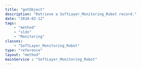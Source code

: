 ```yaml
---
title: "getObject"
description: "Retrieve a SoftLayer_Monitoring_Robot record."
date: "2018-02-12"
tags:
    - "method"
    - "sldn"
    - "Monitoring"
classes:
    - "SoftLayer_Monitoring_Robot"
type: "reference"
layout: "method"
mainService : "SoftLayer_Monitoring_Robot"
---
```

